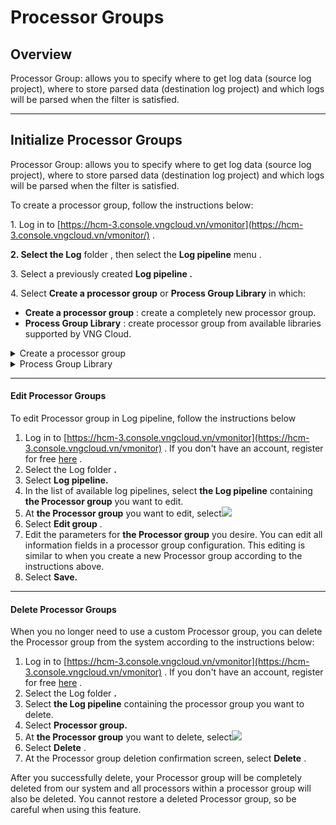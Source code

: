 # Processor Groups

## Overview <a href="#tong-quan" id="tong-quan"></a>

Processor Group: allows you to specify where to get log data (source log project), where to store parsed data (destination log project) and which logs will be parsed when the filter is satisfied.

***

## Initialize Processor Groups <a href="#khoi-tao-processor-groups" id="khoi-tao-processor-groups"></a>

Processor Group: allows you to specify where to get log data (source log project), where to store parsed data (destination log project) and which logs will be parsed when the filter is satisfied.

To create a processor group, follow the instructions below:

1\. Log in to [https://hcm-3.console.vngcloud.vn/vmonitor](https://hcm-3.console.vngcloud.vn/vmonitor/) .

**2. Select the Log** folder , then select the **Log pipeline** menu .

3\. Select a previously created **Log pipeline .**

4\. Select **Create a processor group** or **Process Group Library** in which:

* **Create a processor group** : create a completely new processor group.
* **Process Group Library** : create processor group from available libraries supported by VNG Cloud.

<details>

<summary>Create a processor group</summary>

1. Enter the processor **Group name** . The Group name must comply with our regulations, for details see [Log pipeline limit scope](https://docs.vngcloud.vn/pages/viewpage.action?pageId=49650030) .
2. Enter **a Description** for this processor group.
3. Select **the Source** and **Destination log project** you want to pipeline from the list of existing log projects on your account. **Source log project and Destination log project cannot be the same log project, you must choose them as different log projects. If the Destination log project already has data, creating a pipeline for this project may cause data loss.**
4. **Enter Filter** conditions for the log if any. You can enter filter conditions for the log in one of two ways: **Suggestion mode** or **Editor mode** . How to use these two methods and switch back and forth between the two methods has been described in the [Search logs](https://docs-admin.vngcloud.vn/display/VPV/Search+logs) features .
5. Select **Create.**

![](https://docs.vngcloud.vn/\~gitbook/image?url=https%3A%2F%2Fdocs-admin.vngcloud.vn%2Fdownload%2Fattachments%2F49650043%2Fimage2023-7-31\_14-9-40.png%3Fversion%3D1%26modificationDate%3D1690787381000%26api%3Dv2\&width=300\&dpr=4\&quality=100\&sign=182a9f84\&sv=1)

</details>

<details>

<summary>Process Group Library</summary>

Currently, VNG Cloud supports libraries for two popular applications: **Apache and Nginx** . Once you select **Process Group Library** , continue with the steps below to complete creating the processor group

1. Select ![](https://docs.vngcloud.vn/\~gitbook/image?url=https%3A%2F%2Fdocs-admin.vngcloud.vn%2Fdownload%2Fthumbnails%2F49650043%2Fimage2023-3-27\_9-48-38.png%3Fversion%3D1%26modificationDate%3D1679885318000%26api%3Dv2\&width=40\&dpr=4\&quality=100\&sign=a2c0b2ac\&sv=1)( **Duplicate this group)** to create a Processor Group from this Library.

![](https://docs.vngcloud.vn/\~gitbook/image?url=https%3A%2F%2Fdocs-admin.vngcloud.vn%2Fdownload%2Fattachments%2F49650043%2Fimage2023-8-2\_15-6-24.png%3Fversion%3D1%26modificationDate%3D1690963585000%26api%3Dv2\&width=300\&dpr=4\&quality=100\&sign=da712c61\&sv=1)

1. Enter information including:

* **Group name** : enter the processor group name. The group name must comply with our regulations, for details see [Log pipeline limit scope](https://docs.vngcloud.vn/pages/viewpage.action?pageId=49650030) .
* **Description** : enter a description of this processor group
* Select **the Source** and **Destination log project** you want to pipeline from the list of existing log projects on your account. **Source log project and Destination log project cannot be the same log project, you must choose them as different log projects. If the Destination log project already has data, creating a pipeline for this project may cause data loss.**
* **Enter Filter** conditions for the log if any. You can enter filter conditions for the log in one of two ways: **Suggestion mode** or **Editor mode** . How to use these two methods and switch back and forth between the two methods has been described in the [Search logs](https://docs-admin.vngcloud.vn/display/VPV/Search+logs) features .

1. Select **Duplicate** .

![](https://docs.vngcloud.vn/\~gitbook/image?url=https%3A%2F%2Fdocs-admin.vngcloud.vn%2Fdownload%2Fattachments%2F49650043%2Fimage2023-8-2\_15-2-28.png%3Fversion%3D1%26modificationDate%3D1690963350000%26api%3Dv2\&width=300\&dpr=4\&quality=100\&sign=742ce32d\&sv=1)

After you successfully copy:

* For the **Apache** library , the system will automatically create **3 Processor** types: **Grok Parser, GeoIP Parse, User-Agent Parser** . If these parser configurations are not what you want, you can edit these **Processors** according to the instructions at [Processor](https://docs-admin.vngcloud.vn/display/VPV/Processor) .
* For the **Nginx** library , the system will automatically create **4 Processor** types: **Grok Parser, Field Remapper Parser, GeoIP Parse, Date Parser** . If these parser configurations are not what you want, you can edit these **Processors** according to the instructions at [Processor](https://docs-admin.vngcloud.vn/display/VPV/Processor) .

![](https://docs.vngcloud.vn/\~gitbook/image?url=https%3A%2F%2Fdocs-admin.vngcloud.vn%2Fdownload%2Fattachments%2F49650043%2Fimage2023-8-2\_15-8-35.png%3Fversion%3D1%26modificationDate%3D1690963717000%26api%3Dv2\&width=300\&dpr=4\&quality=100\&sign=3ee0362\&sv=1)

![](https://docs.vngcloud.vn/\~gitbook/image?url=https%3A%2F%2Fdocs-admin.vngcloud.vn%2Fdownload%2Fattachments%2F49650043%2Fimage2023-8-2\_15-9-10.png%3Fversion%3D1%26modificationDate%3D1690963751000%26api%3Dv2\&width=300\&dpr=4\&quality=100\&sign=ce49a75c\&sv=1)

</details>

***

#### Edit Processor Groups <a href="#chinh-sua-processor-groups" id="chinh-sua-processor-groups"></a>

To edit Processor group in Log pipeline, follow the instructions below

1. Log in to [https://hcm-3.console.vngcloud.vn/vmonitor](https://hcm-3.console.vngcloud.vn/vmonitor) . If you don't have an account, register for free [here](https://register.vngcloud.vn/signup) .
2. Select the Log folder **.**
3. Select **Log pipeline.**
4. In the list of available log pipelines, select **the Log pipeline** containing **the Processor group** you want to edit.
5. At **the Processor group** you want to edit, select![](https://docs.vngcloud.vn/\~gitbook/image?url=https%3A%2F%2F3672463924-files.gitbook.io%2F%7E%2Ffiles%2Fv0%2Fb%2Fgitbook-x-prod.appspot.com%2Fo%2Fspaces%252FB0NrrrdJdpYOYzRkbWp5%252Fuploads%252FhUSfl2B8MBXpOcUq9h0q%252Fimage.png%3Falt%3Dmedia%26token%3D3939ab59-81e2-48cb-8dd1-498ce9007e29\&width=32\&dpr=4\&quality=100\&sign=b31ddedf\&sv=1)
6. Select **Edit group** .
7. Edit the parameters for **the Processor group** you desire. You can edit all information fields in a processor group configuration. This editing is similar to when you create a new Processor group according to the instructions above.
8. Select **Save.**

***

#### Delete Processor Groups <a href="#xoa-processor-groups" id="xoa-processor-groups"></a>

When you no longer need to use a custom Processor group, you can delete the Processor group from the system according to the instructions below:

1. Log in to [https://hcm-3.console.vngcloud.vn/vmonitor](https://hcm-3.console.vngcloud.vn/vmonitor) . If you don't have an account, register for free [here](https://register.vngcloud.vn/signup) .
2. Select the Log folder **.**
3. Select **the Log pipeline** containing the processor group you want to delete.
4. Select **Processor group.**
5. At **the Processor group** you want to delete, select![](https://docs.vngcloud.vn/\~gitbook/image?url=https%3A%2F%2F3672463924-files.gitbook.io%2F%7E%2Ffiles%2Fv0%2Fb%2Fgitbook-x-prod.appspot.com%2Fo%2Fspaces%252FB0NrrrdJdpYOYzRkbWp5%252Fuploads%252FM0htYOlkZQzClLStnGpq%252Fimage.png%3Falt%3Dmedia%26token%3D978b5221-e697-4b44-80fb-671aba835d4b\&width=32\&dpr=4\&quality=100\&sign=ee49d6de\&sv=1)
6. Select **Delete** .
7. At the Processor group deletion confirmation screen, select **Delete** .

After you successfully delete, your Processor group will be completely deleted from our system and all processors within a processor group will also be deleted. You cannot restore a deleted Processor group, so be careful when using this feature.
